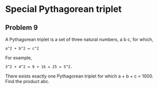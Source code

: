#  Special Pythagorean triplet
## Problem 9


A Pythagorean triplet is a set of three natural numbers, a b c, for which, 

	a^2 + b^2 = c^2
	
For example, 

	3^2 + 4^2 = 9 + 16 = 25 = 5^2.

There exists exactly one Pythagorean triplet for which a + b + c = 1000.
Find the product abc.



